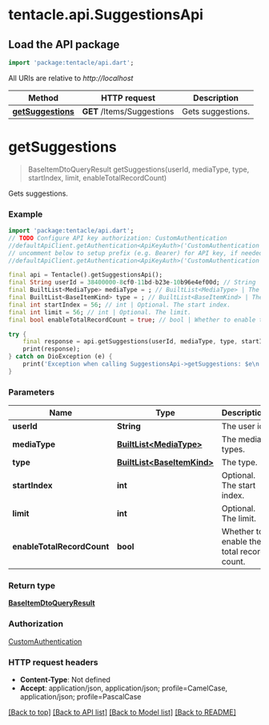 # tentacle.api.SuggestionsApi

## Load the API package
```dart
import 'package:tentacle/api.dart';
```

All URIs are relative to *http://localhost*

Method | HTTP request | Description
------------- | ------------- | -------------
[**getSuggestions**](SuggestionsApi.md#getsuggestions) | **GET** /Items/Suggestions | Gets suggestions.


# **getSuggestions**
> BaseItemDtoQueryResult getSuggestions(userId, mediaType, type, startIndex, limit, enableTotalRecordCount)

Gets suggestions.

### Example
```dart
import 'package:tentacle/api.dart';
// TODO Configure API key authorization: CustomAuthentication
//defaultApiClient.getAuthentication<ApiKeyAuth>('CustomAuthentication').apiKey = 'YOUR_API_KEY';
// uncomment below to setup prefix (e.g. Bearer) for API key, if needed
//defaultApiClient.getAuthentication<ApiKeyAuth>('CustomAuthentication').apiKeyPrefix = 'Bearer';

final api = Tentacle().getSuggestionsApi();
final String userId = 38400000-8cf0-11bd-b23e-10b96e4ef00d; // String | The user id.
final BuiltList<MediaType> mediaType = ; // BuiltList<MediaType> | The media types.
final BuiltList<BaseItemKind> type = ; // BuiltList<BaseItemKind> | The type.
final int startIndex = 56; // int | Optional. The start index.
final int limit = 56; // int | Optional. The limit.
final bool enableTotalRecordCount = true; // bool | Whether to enable the total record count.

try {
    final response = api.getSuggestions(userId, mediaType, type, startIndex, limit, enableTotalRecordCount);
    print(response);
} catch on DioException (e) {
    print('Exception when calling SuggestionsApi->getSuggestions: $e\n');
}
```

### Parameters

Name | Type | Description  | Notes
------------- | ------------- | ------------- | -------------
 **userId** | **String**| The user id. | [optional] 
 **mediaType** | [**BuiltList&lt;MediaType&gt;**](MediaType.md)| The media types. | [optional] 
 **type** | [**BuiltList&lt;BaseItemKind&gt;**](BaseItemKind.md)| The type. | [optional] 
 **startIndex** | **int**| Optional. The start index. | [optional] 
 **limit** | **int**| Optional. The limit. | [optional] 
 **enableTotalRecordCount** | **bool**| Whether to enable the total record count. | [optional] [default to false]

### Return type

[**BaseItemDtoQueryResult**](BaseItemDtoQueryResult.md)

### Authorization

[CustomAuthentication](../README.md#CustomAuthentication)

### HTTP request headers

 - **Content-Type**: Not defined
 - **Accept**: application/json, application/json; profile=CamelCase, application/json; profile=PascalCase

[[Back to top]](#) [[Back to API list]](../README.md#documentation-for-api-endpoints) [[Back to Model list]](../README.md#documentation-for-models) [[Back to README]](../README.md)

